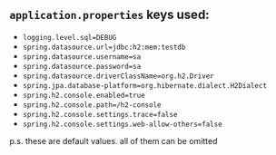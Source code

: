 ## `application.properties` keys used:

- `logging.level.sql=DEBUG`
- `spring.datasource.url=jdbc:h2:mem:testdb`
- `spring.datasource.username=sa`
- `spring.datasource.password=sa`
- `spring.datasource.driverClassName=org.h2.Driver`
- `spring.jpa.database-platform=org.hibernate.dialect.H2Dialect`
- `spring.h2.console.enabled=true`
- `spring.h2.console.path=/h2-console`
- `spring.h2.console.settings.trace=false`
- `spring.h2.console.settings.web-allow-others=false`

p.s. these are default values.
all of them can be omitted
